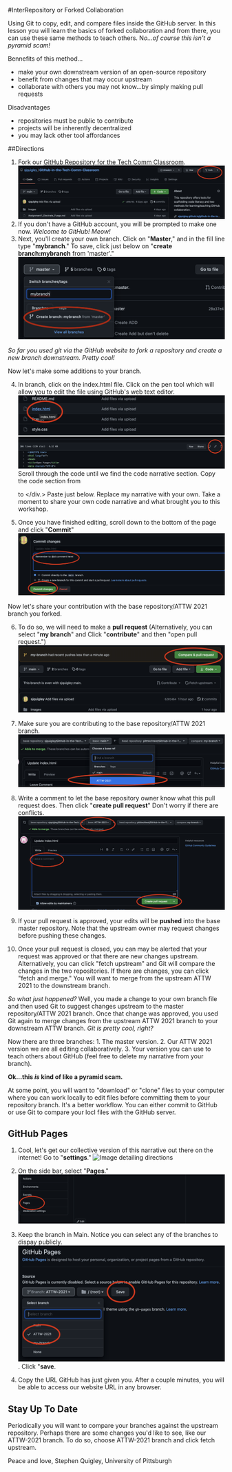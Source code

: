 #InterRepository or Forked Collaboration  

Using Git to copy, edit, and compare files inside the GitHub server. In this lesson you will learn the basics of forked collaboration and from there, you can use these same methods to teach others. N*o...of course this isn't a pyramid scam!*

Bennefits of this method...

* make your own downstream version of an open-source repository
* benefit from changes that may occur upstream
* collaborate with others you may not know...by simply making pull requests

Disadvantages

* repositories must be public to contribute
* projects will be inherently decentralized
* you may lack other tool affordances




##Directions

1. Fork our [GitHub Repository for the Tech Comm Classroom](https://github.com/sjquigley/GitHub-in-the-Tech-Comm-Classroom).
![Image detailing directions](images/fork.png)
2. If you don't have a GitHub account, you will be prompted to make one now. *Welcome to GitHub! Meow!*
3. Next, you'll create your own branch. Click on "**Master**," and in the fill line type "**mybranch**." To save, click just below on "**create branch:mybranch** from 'master'."
![Image detailing directions](images/mybranch.png)

*So far you used git via the GitHub website to fork a repository and create a new branch downstream. Pretty cool!*

Now let's make some additions to your branch.

4. In branch, click on the index.html file. Click on the pen tool which will allow you to edit the file using GitHub's web text editor. 
![Image detailing directions](images/index.png)
![Image detailing directions](images/edit.png)
Scroll through the code until we find the code narrative section. Copy the code section from <div> to </div.> Paste just below. Replace my narrative with your own. Take a moment to share your own code narrative and what brought you to this workshop.
 
5. Once you have finished editing, scroll down to the bottom of the page and click "**Commit**"
![Image detailing directions](images/commit.png)

Now let's share your contribution with the base repository/ATTW 2021 branch you forked. 

6. To do so, we will need to make a **pull request** (Alternatively, you can select "**my branch**" and Click "**contribute**" and then "open pull request.")
![Image detailing directions](images/pullrequest.png)

7. Make sure you are contributing to the base repository/ATTW 2021 branch. 
![Image detailing directions](images/comparebranches.png)

8. Write a comment to let the base repository owner know what this pull request does. Then click "**create pull request**" Don't worry if there are conflicts.
![Image detailing directions](images/compareandreq.png)

9. If your pull request is approved, your edits will be **pushed** into the base master repository. Note that the upstream owner may request changes before pushing these changes.

10. Once your pull request is closed, you can may be alerted that your request was approved or that there are new changes upstream. Alternatively, you can click "fetch upstream" and Git will compare the changes in the two repositories. If there are changes, you can click "fetch and merge." You will want to merge from the upstream ATTW 2021 to the downstream branch.

*So what just happened?* Well, you made a change to your own branch file and then used Git to suggest changes upstream to the master repository/ATTW 2021 branch. Once that change was approved, you used Git again to merge changes from the upstream ATTW 2021 branch to your downstream ATTW branch. *Git is pretty cool, right?*

Now there are three branches: 1. The master version. 2. Our ATTW 2021 version we are all editing collaboratively. 3. Your version you can use to teach others about GitHub (feel free to delete my narrative from your branch).  

**Ok...this *is* kind of like a pyramid scam.**

At some point, you will want to "download" or "clone" files to your computer where you can work locally to edit files before committing them to your repository branch. It's a better workflow. You can either commit to GitHub or use Git to compare your locl files with the GitHub server.   

## GitHub Pages

1. Cool, let's get our collective version of this narrative out there on the internet! Go to "**settings**."
![Image detailing directions](settings/commit.png)
2. On the side bar, select "**Pages**."
![Image detailing directions](images/pages.png)
3. Keep the branch in Main. Notice you can select any of the branches to dispay publicly.
![Image detailing directions](images/pages2.png). Click "**save**.

4. Copy the URL GitHub has just given you. After a couple minutes, you will be able to access our website URL in any browser.

## Stay Up To Date

Periodically you will want to compare your branches against the upstream repository. Perhaps there are some changes you'd like to see, like our ATTW-2021 branch. To do so, choose ATTW-2021 branch and click fetch upstream.   


Peace and love, Stephen Quigley, University of Pittsburgh
